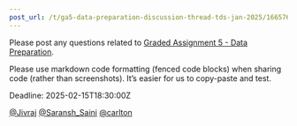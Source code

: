 ```yaml
---
post_url: /t/ga5-data-preparation-discussion-thread-tds-jan-2025/166576/1
---
```

Please post any questions related to [Graded Assignment 5 - Data Preparation](https://exam.sanand.workers.dev/tds-2025-01-ga5).

Please use markdown code formatting (fenced code blocks) when sharing code (rather than screenshots). It’s easier for us to copy-paste and test.

Deadline: 2025-02-15T18:30:00Z

[@Jivraj](/u/jivraj) [@Saransh\_Saini](/u/saransh_saini) [@carlton](/u/carlton)